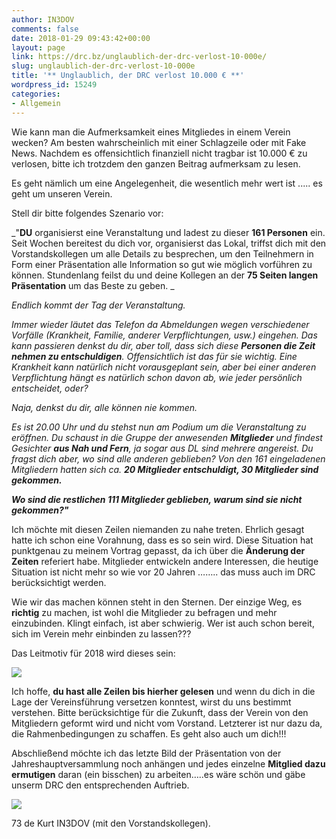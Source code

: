 ```yaml
---
author: IN3DOV
comments: false
date: 2018-01-29 09:43:42+00:00
layout: page
link: https://drc.bz/unglaublich-der-drc-verlost-10-000e/
slug: unglaublich-der-drc-verlost-10-000e
title: '** Unglaublich, der DRC verlost 10.000 € **'
wordpress_id: 15249
categories:
- Allgemein
---
```


Wie kann man die Aufmerksamkeit eines Mitgliedes in einem Verein wecken? Am besten wahrscheinlich mit einer Schlagzeile oder mit Fake News. Nachdem es offensichtlich finanziell nicht tragbar ist 10.000 € zu verlosen, bitte ich trotzdem den ganzen Beitrag aufmerksam zu lesen.

Es geht nämlich um eine Angelegenheit, die wesentlich mehr wert ist ..... es geht um unseren Verein.


Stell dir bitte folgendes Szenario vor:


_"**DU** organisierst eine Veranstaltung und ladest zu dieser **161 Personen** ein. Seit Wochen bereitest du dich vor, organisierst das Lokal, triffst dich mit den Vorstandskollegen um alle Details zu besprechen, um den Teilnehmern in Form einer Präsentation alle Information so gut wie möglich vorführen zu können. Stundenlang feilst du und deine Kollegen an der **75 Seiten langen Präsentation** um das Beste zu geben. _


_Endlich kommt der Tag der Veranstaltung._


_Immer wieder läutet das Telefon da Abmeldungen wegen verschiedener Vorfälle (Krankheit, Familie, anderer Verpflichtungen, usw.) eingehen. Das kann passieren denkst du dir, aber toll, dass sich diese **Personen die Zeit nehmen zu entschuldigen**. Offensichtlich ist das für sie wichtig. Eine Krankheit kann natürlich nicht vorausgeplant sein, aber bei einer anderen Verpflichtung hängt es natürlich schon davon ab, wie jeder persönlich entscheidet, oder?_


_Naja, denkst du dir, alle können nie kommen._


_Es ist 20.00 Uhr und du stehst nun am Podium um die Veranstaltung zu eröffnen. Du schaust in die Gruppe der anwesenden **Mitglieder** und findest Gesichter **aus Nah und Fern**, ja sogar aus DL sind mehrere angereist. Du fragst dich aber, wo sind alle anderen geblieben? Von den 161 eingeladenen Mitgliedern hatten sich ca. **20 Mitglieder entschuldigt, 30 Mitglieder sind gekommen.**_


**_Wo sind die restlichen 111 Mitglieder geblieben, warum sind sie nicht gekommen?"_**


Ich möchte mit diesen Zeilen niemanden zu nahe treten. Ehrlich gesagt hatte ich schon eine Vorahnung, dass es so sein wird. Diese Situation hat punktgenau zu meinem Vortrag gepasst, da ich über die **Änderung der Zeiten** referiert habe. Mitglieder entwickeln andere Interessen, die heutige Situation ist nicht mehr so wie vor 20 Jahren …….. das muss auch im DRC berücksichtigt werden.

Wie wir das machen können steht in den Sternen. Der einzige Weg, es **richtig** zu machen, ist wohl die Mitglieder zu befragen und mehr einzubinden. Klingt einfach, ist aber schwierig. Wer ist auch schon bereit, sich im Verein mehr einbinden zu lassen???

Das Leitmotiv für 2018 wird dieses sein:

[![](https://drc.bz/wp-content/uploads/2017/12/MiteinanderMehrBewegen.png)](https://drc.bz/wp-content/uploads/2017/12/MiteinanderMehrBewegen.png)

Ich hoffe, **du hast alle Zeilen bis hierher gelesen** und wenn du dich in die Lage der Vereinsführung versetzen konntest, wirst du uns bestimmt verstehen. Bitte berücksichtige für die Zukunft, dass der Verein von den Mitgliedern geformt wird und nicht vom Vorstand. Letzterer ist nur dazu da, die Rahmenbedingungen zu schaffen. Es geht also auch um dich!!!

Abschließend möchte ich das letzte Bild der Präsentation von der Jahreshauptversammlung noch anhängen und jedes einzelne **Mitglied dazu ermutigen** daran (ein bisschen) zu arbeiten…..es wäre schön und gäbe unserm DRC den entsprechenden Auftrieb.

[![](https://drc.bz/wp-content/uploads/2018/01/DRC.jpg)](https://drc.bz/wp-content/uploads/2018/01/DRC.jpg)

73 de Kurt IN3DOV (mit den Vorstandskollegen).
